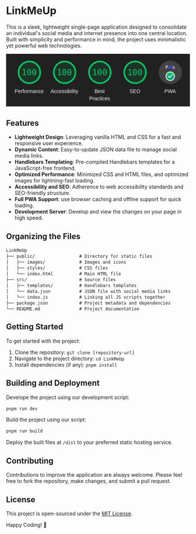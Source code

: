 # LinkMeUp

This is a sleek, lightweight single-page application designed to consolidate an individual's social media and internet presence into one central location. Built with simplicity and performance in mind, the project uses minimalistic yet powerful web technologies.

![](lighthouse-score.png)

## Features

- **Lightweight Design**: Leveraging vanilla HTML and CSS for a fast and responsive user experience.
- **Dynamic Content**: Easy-to-update JSON data file to manage social media links.
- **Handlebars Templating**: Pre-compiled Handlebars templates for a JavaScript-free frontend.
- **Optimized Performance**: Minimized CSS and HTML files, and optimized images for lightning-fast loading.
- **Accessibility and SEO**: Adherence to web accessibility standards and SEO-friendly structure.
- **Full PWA Support**: use browser caching and offline support for quick loading.
- **Development Server**: Develop and view the changes on your page in high speed.

## Organizing the Files
```
LinkMeUp
├── public/                 # Directory for static files
│   ├── images/             # Images and icons
│   ├── styles/             # CSS files
│   └── index.html          # Main HTML file
├── src/                    # Source files
│   ├── templates/          # Handlebars templates
│   └── data.json           # JSON file with social media links
│   └── index.js            # Linking all JS scripts together
├── package.json            # Project metadata and dependencies
└── README.md               # Project documentation
```

## Getting Started

To get started with the project:

1. Clone the repository: `git clone [repository-url]`
2. Navigate to the project directory: `cd LinkMeUp`
3. Install dependencies (if any): `pnpm install`

## Building and Deployment
Develope the project using our development script:
```bash
pnpm run dev
```

Build the project using our script:
```bash
pnpm run build
```

Deploy the built files at `/dist` to your preferred static hosting service.

## Contributing

Contributions to improve the application are always welcome. Please feel free to fork the repository, make changes, and submit a pull request.

## License

This project is open-sourced under the [MIT License](LICENSE).

Happy Coding! 🚀